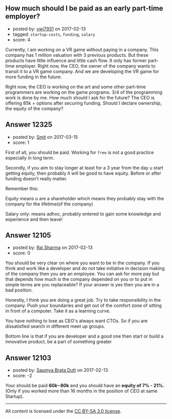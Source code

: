 ## How much should I be paid as an early part-time employer?

- posted by: [ywj7931](https://stackexchange.com/users/9126840/ywj7931) on 2017-02-13
- tagged: `startup-costs`, `funding`, `salary`
- score: 4

Currently, I am working on a VR game without paying in a company. This company has 1 million valuation with 3 previous products. But these products have little influence and little cash flow. It only has former part-time employer. Right now, the CEO, the owner of the company wants to transit it to a VR game company. And we are developing the VR game for more funding in the future.

Right now, the CEO is working on the art and some other part-time programmers are working on the game programs. 3/4 of the programming work is done by me. How much should I ask for the future? The CEO is offering 85k + options after securing funding. Should I declare ownership, the equity of the company?


## Answer 12325

- posted by: [Smit](https://stackexchange.com/users/7665731/smit) on 2017-03-15
- score: 1

First of all, you should be paid. Working for `free` is not a good practice especially in long term.

Secondly, if you aim to stay longer at least for a 3 year from the day u start getting equity, then probably it will be good to have equity. Before or after funding doesn't really matter.

Remember this:

Equity means u are a shareholder which means they probably stay with the company for the lifetime(of the company)

Salary only: means adhoc, probably entered to gain some knowledge and experience and then leave!


## Answer 12105

- posted by: [Raj Sharma](https://stackexchange.com/users/3713933/raj-sharma) on 2017-02-13
- score: 0

You should be very clear on where you want to be in the company. If you think and work like a developer and do not take initiative in decision making of the company then you are an employee. You can ask for more pay but that depends how much is the company depended on you or to put in simple terms are you replaceable? If your answer is yes then you are in a bad position.

Honestly, I think you are doing a great job. Try to take responsibility in the company. Push your boundaries and get out of the comfort zone of sitting in front of a computer. Take it as a learning curve. 

You have nothing to lose as CEO's always want CTOs. So if you are dissatisfied search in different meet up groups. 

Bottom line is that if you are developer and a good one then start or build a innovative product, be a part of something greater 


## Answer 12103

- posted by: [Saumya Brata Dutt](https://stackexchange.com/users/8162656/saumya-brata-dutt) on 2017-02-13
- score: -2

Your should be paid **$60k-$80k** 
and you should have an **equity of 7% - 21%.** (Only if you worked more than 16 months in the position of CEO at same Startup).



---

All content is licensed under the [CC BY-SA 3.0 license](https://creativecommons.org/licenses/by-sa/3.0/).
